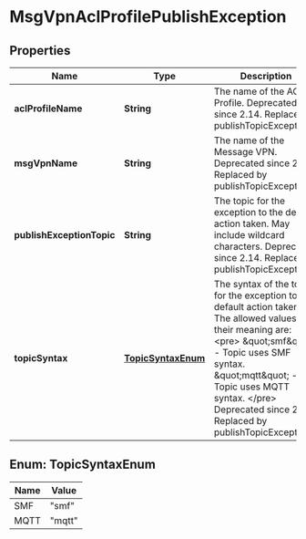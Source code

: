 
# MsgVpnAclProfilePublishException

## Properties
Name | Type | Description | Notes
------------ | ------------- | ------------- | -------------
**aclProfileName** | **String** | The name of the ACL Profile. Deprecated since 2.14. Replaced by publishTopicExceptions. |  [optional]
**msgVpnName** | **String** | The name of the Message VPN. Deprecated since 2.14. Replaced by publishTopicExceptions. |  [optional]
**publishExceptionTopic** | **String** | The topic for the exception to the default action taken. May include wildcard characters. Deprecated since 2.14. Replaced by publishTopicExceptions. |  [optional]
**topicSyntax** | [**TopicSyntaxEnum**](#TopicSyntaxEnum) | The syntax of the topic for the exception to the default action taken. The allowed values and their meaning are:  &lt;pre&gt; \&quot;smf\&quot; - Topic uses SMF syntax. \&quot;mqtt\&quot; - Topic uses MQTT syntax. &lt;/pre&gt;  Deprecated since 2.14. Replaced by publishTopicExceptions. |  [optional]


<a name="TopicSyntaxEnum"></a>
## Enum: TopicSyntaxEnum
Name | Value
---- | -----
SMF | &quot;smf&quot;
MQTT | &quot;mqtt&quot;



